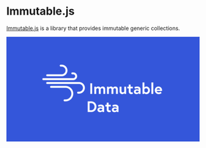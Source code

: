 # Immutable.js

[Immutable.js](https://facebook.github.io/immutable-js/) is a library that provides immutable generic collections.

![](../../images/immutable.png)
